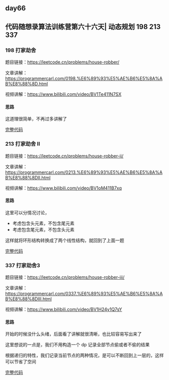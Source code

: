 ## day66

## 代码随想录算法训练营第六十六天| 动态规划 198 213 337

### 198 打家劫舍

题目链接：https://leetcode.cn/problems/house-robber/

文章讲解：https://programmercarl.com/0198.%E6%89%93%E5%AE%B6%E5%8A%AB%E8%88%8D.html

视频讲解：https://www.bilibili.com/video/BV1Te411N7SX

#### 思路
这道理很简单，不再过多讲解了

[完整代码](https://github.com/hd2yao/leetcode/tree/master/training/day66/0198_house_robber.go)

### 213 打家劫舍 II

题目链接：https://leetcode.cn/problems/house-robber-ii/

文章讲解：https://programmercarl.com/0213.%E6%89%93%E5%AE%B6%E5%8A%AB%E8%88%8DII.html

视频讲解：https://www.bilibili.com/video/BV1oM411B7xq

#### 思路

这里可以分情况讨论，

- 考虑包含头元素，不包含尾元素
- 考虑包含尾元素，不包含头元素

这样就将环形结构转换成了两个线性结构，就回到了上面一题

[完整代码](https://github.com/hd2yao/leetcode/tree/master/training/day66/0213_house_robber_ii.go)

### 337 打家劫舍3

题目链接：https://leetcode.cn/problems/house-robber-iii/

文章讲解：https://programmercarl.com/0337.%E6%89%93%E5%AE%B6%E5%8A%AB%E8%88%8DIII.html

视频讲解：https://www.bilibili.com/video/BV1H24y1Q7sY

#### 思路

开始的时候没什么头绪，后面看了讲解就很清晰，也比较容易写出来了

这里想说的一点是，我们不用构造一个 dp 记录全部节点偷或者不偷的结果

根据递归的特性，我们记录当前节点的两种情况，是可以不断回到上一层的，这样可以节省了空间

[完整代码](https://github.com/hd2yao/leetcode/tree/master/training/day66/0337_house_robber_iii.go)